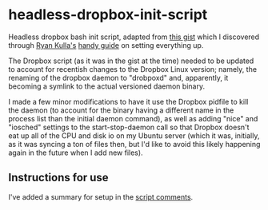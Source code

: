 # headless-dropbox-init-script
Headless dropbox bash init script, adapted from [this gist](https://gist.github.com/benhedrington/) which I discovered through [Ryan Kulla's](http://rkulla.blogspot.com) [handy guide](http://rkulla.blogspot.com/2014/03/headless-dropbox.html) on setting everything up.

The Dropbox script (as it was in the gist at the time) needed to be updated to account for recentish changes to the Dropbox Linux version; namely, the renaming of the dropbox daemon to "drobpoxd" and, apparently, it becoming a symlink to the actual versioned daemon binary.

I made a few minor modifications to have it use the Dropbox pidfile to kill the daemon (to account for the binary having a different name in the process list than the initial daemon command), as well as adding "nice" and "iosched" settings to the start-stop-daemon call so that Dropbox doesn't eat up all of the CPU and disk io on my Ubuntu server (which it was, initially, as it was syncing a ton of files then, but I'd like to avoid this likely happening again in the future when I add new files).

## Instructions for use
I've added a summary for setup in the [script comments](https://github.com/ryanaddams/headless-dropbox-init-script/blob/master/dropbox).
